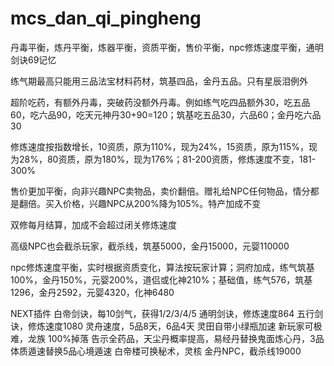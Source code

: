 # mcs_dan_qi_pingheng

丹毒平衡，炼丹平衡，炼器平衡，资质平衡，售价平衡，npc修炼速度平衡，通明剑诀69记忆

练气期最高只能用三品法宝材料药材，筑基四品，金丹五品。只有星辰泪例外

超阶吃药，有额外丹毒，突破药没额外丹毒。例如练气吃四品额外30，吃五品60，吃六品90，吃天元神丹30+90=120；筑基吃五品30，六品60；金丹吃六品30

修炼速度按指数增长，10资质，原为110%，现为24%，15资质，原为115%，现为28%，80资质，原为180%，现为176%；81-200资质，修炼速度不变，181-300%

售价更加平衡，向非兴趣NPC卖物品，卖价翻倍。赠礼给NPC任何物品，情分都是翻倍。买入价格，兴趣NPC从200%降为105%。特产加成不变

双修每月结算，加成不会超过闭关修炼速度

高级NPC也会截杀玩家，截杀线，筑基5000，金丹15000，元婴110000

npc修炼速度平衡，实时根据资质变化，算法按玩家计算；洞府加成，练气筑基100%，金丹150%，元婴200%，道侣或化神210%；基础值，练气576，筑基1296，金丹2592，元婴4320，化神6480

NEXT插件
白帝剑诀，每10剑气，获得1/2/3/4/5
通明剑诀，修炼速度864
五行剑诀，修炼速度1080
灵舟速度，5品8天，6品4天
灵田自带小绿瓶加速
新玩家可极难，龙族
100%掉落
告示全药品，天尘丹概率提高，易经丹替换鬼面炼心丹，3品体质遁速替换5品心境遁速
白帝楼可换秘术，灵核
金丹NPC，截杀线19000